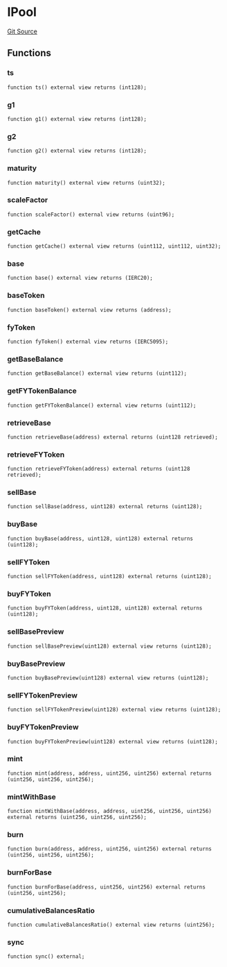 # IPool
[Git Source](https://github.com/Swivel-Finance/illuminate/blob/ddf95dfbaf2df4d82b6652aff5c2effb5fee45f4/src/interfaces/IPool.sol)


## Functions
### ts


```solidity
function ts() external view returns (int128);
```

### g1


```solidity
function g1() external view returns (int128);
```

### g2


```solidity
function g2() external view returns (int128);
```

### maturity


```solidity
function maturity() external view returns (uint32);
```

### scaleFactor


```solidity
function scaleFactor() external view returns (uint96);
```

### getCache


```solidity
function getCache() external view returns (uint112, uint112, uint32);
```

### base


```solidity
function base() external view returns (IERC20);
```

### baseToken


```solidity
function baseToken() external view returns (address);
```

### fyToken


```solidity
function fyToken() external view returns (IERC5095);
```

### getBaseBalance


```solidity
function getBaseBalance() external view returns (uint112);
```

### getFYTokenBalance


```solidity
function getFYTokenBalance() external view returns (uint112);
```

### retrieveBase


```solidity
function retrieveBase(address) external returns (uint128 retrieved);
```

### retrieveFYToken


```solidity
function retrieveFYToken(address) external returns (uint128 retrieved);
```

### sellBase


```solidity
function sellBase(address, uint128) external returns (uint128);
```

### buyBase


```solidity
function buyBase(address, uint128, uint128) external returns (uint128);
```

### sellFYToken


```solidity
function sellFYToken(address, uint128) external returns (uint128);
```

### buyFYToken


```solidity
function buyFYToken(address, uint128, uint128) external returns (uint128);
```

### sellBasePreview


```solidity
function sellBasePreview(uint128) external view returns (uint128);
```

### buyBasePreview


```solidity
function buyBasePreview(uint128) external view returns (uint128);
```

### sellFYTokenPreview


```solidity
function sellFYTokenPreview(uint128) external view returns (uint128);
```

### buyFYTokenPreview


```solidity
function buyFYTokenPreview(uint128) external view returns (uint128);
```

### mint


```solidity
function mint(address, address, uint256, uint256) external returns (uint256, uint256, uint256);
```

### mintWithBase


```solidity
function mintWithBase(address, address, uint256, uint256, uint256) external returns (uint256, uint256, uint256);
```

### burn


```solidity
function burn(address, address, uint256, uint256) external returns (uint256, uint256, uint256);
```

### burnForBase


```solidity
function burnForBase(address, uint256, uint256) external returns (uint256, uint256);
```

### cumulativeBalancesRatio


```solidity
function cumulativeBalancesRatio() external view returns (uint256);
```

### sync


```solidity
function sync() external;
```

